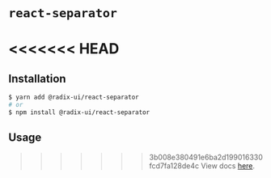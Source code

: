 # `react-separator`

<<<<<<< HEAD
=======
## Installation

```sh
$ yarn add @radix-ui/react-separator
# or
$ npm install @radix-ui/react-separator
```

## Usage

>>>>>>> 3b008e380491e6ba2d199016330fcd7fa128de4c
View docs [here](https://radix-ui.com/primitives/docs/components/separator).
